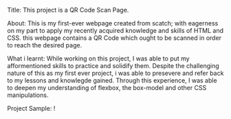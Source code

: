 Title: This project is a QR Code Scan Page.

About: This is my first-ever webpage created from scatch; with eagerness on my part to apply my recently acquired knowledge and skills of HTML and CSS.
this webpage contains a QR Code which ought to be scanned in order to reach the desired page.

What i learnt: While working on this project, I was able to put my afformentioned skills to practice and solidify them. Despite the challenging nature of this as my first ever project, i was able to presevere and refer back to my lessons and knowlegde gained. Through this experience, I was able to deepen my understanding of flexbox, the box-model and other CSS manipulations.

Project Sample: ! [](./images/QR-CODE%20SCREENSHOT.png)
